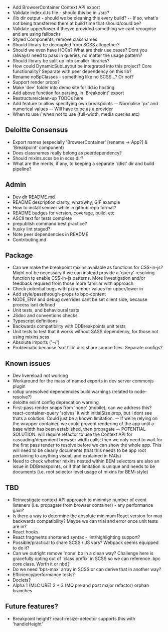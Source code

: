 - Add BrowserContainer Context API export
- Validate index.d.ts file - should this be in ./src?
- /lib dir output - should we be cleaning this every build?
  -- If so, what's not being transferred there at build time that should/could be?
- Validate upper/lower if theyve provided something we cant recognise and are using fallbacks
- Styled Components; remove classnames
- Should library be decoupled from SCSS altogether?
- Should we even have HOCs? What are their use cases? Dont you /always/ need to pass in queries, no matter the usage pattern?
- Should library be split up into smaller libraries?
- How could DynamicSubLayout be integrated into this project? Core functionality? Separate with peer dependency on this lib?
- Rename noBpClasses - something like no SCSS...? Or not?
- Support render props?
- Make 'dev' folder into demo site for dd.io hosting
- Add above function for parsing, in 'Breakpoint' export
- Restructure/clean-up TODOs here
- Add feature to allow specifying own breakpoints
  -- Normalise 'px' and numerical values
  -- Will have to be as a provider
- When to use / when not to use (full-width, media queries etc)

## Deloitte Consensus

- Export names (especially 'BrowserContainer' [rename -> App?] & 'Breakpoint' component)
- Does classnames really belong as peerdependency?
- Should mixins.scss be in scss dir?
- What are the merits, if any, to keeping a separate '/dist' dir and build pipeline?

## Admin

- Dev dir README.md
- README description clarity, what/why, GIF example
- How to install semver while in github repo format?
- README badges for version, coverage, build, etc
- ASCII text for tests complete
- prepublish command best practice?
- husky lint staged?
- Note peer dependencies in README
- Contributing.md

## Package

- Can we make the breakpoint mixins available as functions for CSS-in-js? Might not be necessary if we can instead provide a 'query' resolving function to enable CSS-in-js patterns. More investigation and/or feedback required from those more familiar with approach
- Check potential bugs with px/number values for upper/lower in <Breakpoint/>
- Add style/passthrough-props to bpc-content
- NODE_ENV and debug overrides cant be set client side, because process isnt defined
- Unit tests, and behavioural tests
- JSdoc and conventions checks
- Typescript definitions
- Backwards compatibility with DDBreakpoints unit tests
- Unit tests to test that it works without SASS dependency, for those not using mixins.scss
- Absolute imports ('~/')
- Problematic because 'src'/'lib' dirs share source files. Separate configs?

## Known issues

- Dev livereload not working
- Workaround for the mass of named exports in dev server commonjs plugin
- rollup unresolved dependencies build warnings (related to node-resolve?)
- deloitte eslint config deprecation warning
- First-pass render snaps from 'none' (mobile); can we address this? react-container-query 'solves' it with initialSize prop, but I dont see thats a solution. Could just be a known limitation.
  -- If we're relying on the wrapper container, we could prevent rendering of the app until a base width has been established, then propagate
  -- POTENTIAL SOLUTION: will require refactor to use the Context API for cascading/dependent browser width calls; then we only need to wait for the first pass render to resolve before we can show the whole app. This will need to be clearly documents (that this needs to be app root pertaining to anything visual, and explained in FAQs)
- Need to check whether mixins nested within BEM selectors are also an issue in DDBreakpoints, or if that limitation is unique and needs to be documents (i.e. root selector level usage of mixins for BEM-style)

## TBD

- Reinvestigate context API approach to minimise number of event listeners (i.e. propagate from browser container) - any performance gain?
- Is there a way to determine the absolute minimum React version for max backwards compatibility? Maybe we can trial and error once unit tests are in?
- React hooks
- React fragments shortened syntax - lint/highlighting support?
- Possible/practical to share SCSS / JS vars? Webpack seems equipped to do it?
- Can we outright remove 'none' bp in a clean way? Challenge here is gracefully opting out of 'class prefix' in SCSS so we can reference .bpc core class. Worth it or nbd?
- Do we need 'bps-max' array in SCSS or can derive that in another way?
- Efficiency/performance tests?
- Doclets?
- Alpha 1 (MLC URE) 2 + 3 (MQ pre and post major refactor) orphan branches

## Future features?

- Breakpoint height? react-resize-detector supports this with 'handleHeight'
